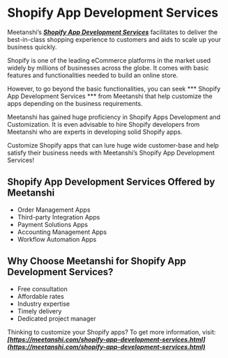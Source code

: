 # Shopify App Development Services

Meetanshi’s ***[Shopify App Development Services](https://meetanshi.com/shopify-app-development-services.html)*** facilitates to deliver the best-in-class shopping experience to customers and aids to scale up your business quickly.

Shopify is one of the leading eCommerce platforms in the market used widely by millions of businesses across the globe. It comes with basic features and functionalities needed to build an online store.
 
However, to go beyond the basic functionalities, you can seek *** Shopify App Development Services *** from Meetanshi that help customize the apps depending on the business requirements.
 
Meetanshi has gained huge proficiency in Shopify Apps Development and Customization. It is even advisable to hire Shopify developers from Meetanshi who are experts in developing solid Shopify apps.
 
Customize Shopify apps that can lure huge wide customer-base and help satisfy their business needs with Meetanshi’s Shopify App Development Services!


## Shopify App Development Services Offered by Meetanshi

* Order Management Apps
* Third-party Integration Apps
* Payment Solutions Apps
* Accounting Management Apps
* Workflow Automation Apps

## Why Choose Meetanshi for Shopify App Development Services?

* Free consultation
* Affordable rates
* Industry expertise
* Timely delivery
* Dedicated project manager



Thinking to customize your Shopify apps? To get more information, visit:  ***[https://meetanshi.com/shopify-app-development-services.html](https://meetanshi.com/shopify-app-development-services.html)***




